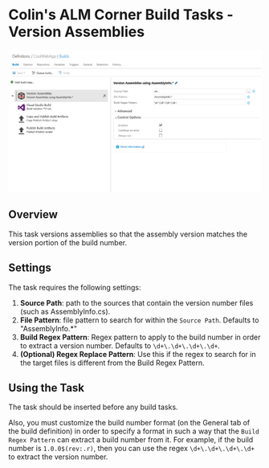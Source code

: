# Colin's ALM Corner Build Tasks - Version Assemblies

![Version Assemblies Task](../../images/ss_versionAssemblies.png)

## Overview
This task versions assemblies so that the assembly version matches the version portion of the build number.

## Settings
The task requires the following settings:

1. **Source Path**: path to the sources that contain the version number files (such as AssemblyInfo.cs).
2. **File Pattern**: file pattern to search for within the `Source Path`. Defaults to "AssemblyInfo.*"
3. **Build Regex Pattern**: Regex pattern to apply to the build number in order to extract a version number. Defaults to `\d+\.\d+\.\d+\.\d+`.
4. **(Optional) Regex Replace Pattern**: Use this if the regex to search for in the target files is different from the Build Regex Pattern.  

## Using the Task
The task should be inserted before any build tasks.

Also, you must customize the build number format (on the General tab of the build definition) in order to specify a format in such a way that the `Build Regex Pattern` can extract a build number from it. For example, if the build number is `1.0.0$(rev:.r)`, then you can use the regex `\d+\.\d+\.\d+\.\d+` to extract the version number.
